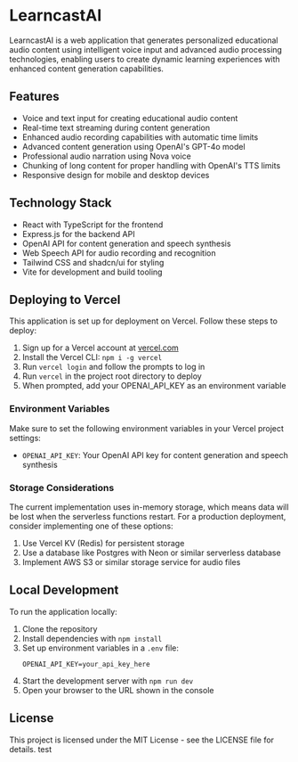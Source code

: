 # LearncastAI

LearncastAI is a web application that generates personalized educational audio content using intelligent voice input and advanced audio processing technologies, enabling users to create dynamic learning experiences with enhanced content generation capabilities.

## Features

- Voice and text input for creating educational audio content
- Real-time text streaming during content generation
- Enhanced audio recording capabilities with automatic time limits
- Advanced content generation using OpenAI's GPT-4o model
- Professional audio narration using Nova voice
- Chunking of long content for proper handling with OpenAI's TTS limits
- Responsive design for mobile and desktop devices

## Technology Stack

- React with TypeScript for the frontend
- Express.js for the backend API
- OpenAI API for content generation and speech synthesis
- Web Speech API for audio recording and recognition
- Tailwind CSS and shadcn/ui for styling
- Vite for development and build tooling

## Deploying to Vercel

This application is set up for deployment on Vercel. Follow these steps to deploy:

1. Sign up for a Vercel account at [vercel.com](https://vercel.com)
2. Install the Vercel CLI: `npm i -g vercel`
3. Run `vercel login` and follow the prompts to log in
4. Run `vercel` in the project root directory to deploy
5. When prompted, add your OPENAI_API_KEY as an environment variable

### Environment Variables

Make sure to set the following environment variables in your Vercel project settings:

- `OPENAI_API_KEY`: Your OpenAI API key for content generation and speech synthesis

### Storage Considerations

The current implementation uses in-memory storage, which means data will be lost when the serverless functions restart. For a production deployment, consider implementing one of these options:

1. Use Vercel KV (Redis) for persistent storage
2. Use a database like Postgres with Neon or similar serverless database
3. Implement AWS S3 or similar storage service for audio files

## Local Development

To run the application locally:

1. Clone the repository
2. Install dependencies with `npm install`
3. Set up environment variables in a `.env` file:
   ```
   OPENAI_API_KEY=your_api_key_here
   ```
4. Start the development server with `npm run dev`
5. Open your browser to the URL shown in the console

## License

This project is licensed under the MIT License - see the LICENSE file for details.
test
